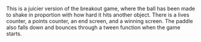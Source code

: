 This is a juicier version of the breakout game, where the ball has been made to shake in proportion with how hard it hits another object. There is a lives counter, a points counter, an end screen, and a winning screen. The paddle also falls down and bounces through a tween function when the game starts. 
